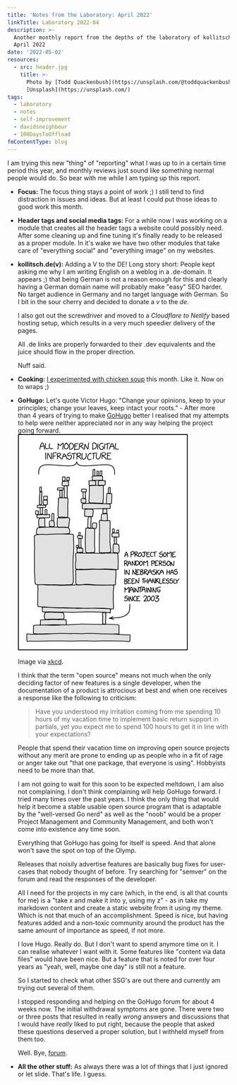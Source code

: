 ```yaml
---
title: 'Notes from the Laboratory: April 2022'
linkTitle: Laboratory 2022-04
description: >-
  Another monthly report from the depths of the laboratory of kollitsch.den -
  April 2022
date: '2022-05-02'
resources:
  - src: header.jpg
    title: >-
      Photo by [Todd Quackenbush](https://unsplash.com/@toddquackenbush) via
      [Unsplash](https://unsplash.com/)
tags:
  - laboratory
  - notes
  - self-improvement
  - davidsneighbour
  - 100DaysToOffload
fmContentType: blog
---
```


I am trying this new "thing" of "reporting" what I was up to in a certain time period this year, and monthly reviews just sound like something normal people would do. So bear with me while I am typing up this report.

* **Focus:** The focus thing stays a point of work ;) I still tend to find distraction in issues and ideas. But at least I could put those ideas to good work this month.
* **Header tags and social media tags:** For a while now I was working on a module that creates all the header tags a website could possibly need. After some cleaning up and fine tuning it's finally ready to be released as a proper module. In it's wake we have two other modules that take care of "everything social" and "everything image" on my websites.
* **kollitsch.de(v):** Adding a V to the DE! Long story short: People kept asking me why I am writing English on a weblog in a .de-domain. It appears ;) that being German is not a reason enough for this and clearly having a German domain name will probably make "easy" SEO harder. No target audience in Germany and no target language with German. So I bit in the sour cherry and decided to donate a _v_ to the _de_.

  I also got out the screwdriver and moved to a _Cloudflare to Netlify_ based hosting setup, which results in a very much speedier delivery of the pages.

  All .de links are properly forwarded to their .dev equivalents and the juice should flow in the proper direction.

  Nuff said.

* **Cooking:** [I experimented with chicken soup](https://twitter.com/davidsneighbour/status/1521110041281310720) this month. Like it. Now on to wraps ;)
* **GoHugo:** Let's quote Victor Hugo: "Change your opinions, keep to your principles; change your leaves, keep intact your roots." - After more than 4 years of trying to make [GoHugo](https://gohugo.io) better I realised that my attempts to help were neither appreciated nor in any way helping the project going forward.
  ![Package Management via XKCD](./dependency.png "Package Management via XKCD")

  Image via [xkcd](https://xkcd.com/2347/).

  I think that the term "open source" means not much when the only deciding factor of new features is a single developer, when the documentation of a product is attrocious at best and when one receives a response like the following to criticism:

  > Have you understood my irritation coming from me spending 10 hours of my vacation time to implement basic return support in partials, yet you expect me to spend 100 hours to get it in line with your expectations?

  People that spend their vacation time on improving open source projects without any merit are prone to ending up as people who in a fit of rage or anger take out "that one package, that everyone is using". Hobbyists need to be more than that.

  I am not going to wait for this soon to be expected meltdown, I am also not complaining. I don't think complaining will help GoHugo forward. I tried many times over the past years. I think the only thing that would help it become a stable usable open source program that is adaptable by the "well-versed Go nerd" as well as the "noob" would be a proper Project Management and Community Management, and both won't come into existence any time soon.

  Everything that GoHugo has going for itself is speed. And that alone won't save the spot on top of the Olymp.

  Releases that noisily advertise features are basically bug fixes for user-cases that nobody thought of before. Try searching for "semver" on the forum and read the responses of the developer.

  All I need for the projects in my care (which, in the end, is all that counts for me) is a "take x and make it into y, using my z" - as in take my markdown content and create a static website from it using my theme. Which is not that much of an accomplishment. Speed is nice, but having features added and a non-toxic community around the product has the same amount of importance as speed, if not more.

  I love Hugo. Really do. But I don't want to spend anymore time on it. I can realise whatever I want with it. Some features like "content via data files" would have been nice. But a feature that is noted for over four years as "yeah, well, maybe one day" is still not a feature.

  So I started to check what other SSG's are out there and currently am trying out several of them.

  I stopped responding and helping on the GoHugo forum for about 4 weeks now. The initial withdrawal symptoms are gone. There were two or three posts that resulted in really _wrong_ answers and discussions that I would have _really_ liked to put right, because the people that asked these questions deserved a proper solution, but I withheld myself from them too.

  Well. Bye, [forum](https://discourse.gohugo.io/).

* **All the other stuff:** As always there was a lot of things that I just ignored or let slide. That's life. I guess.
